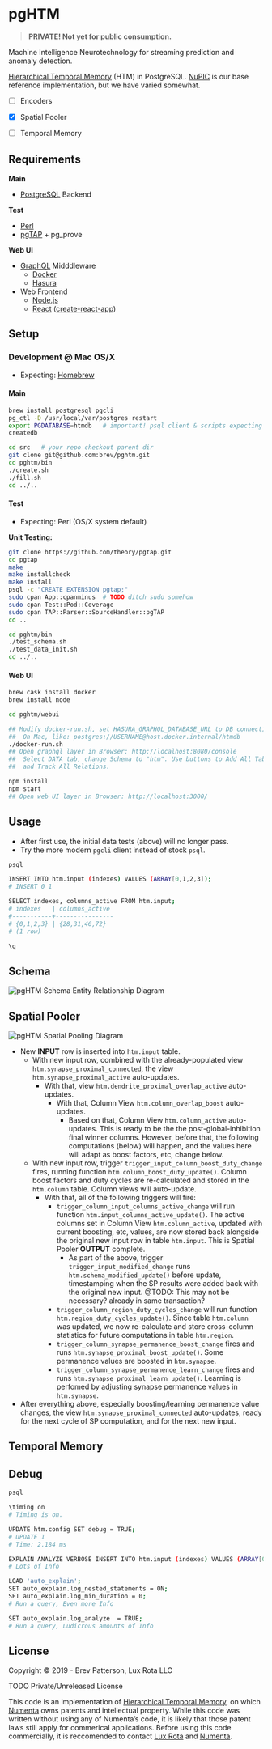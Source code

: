 # pgHTM

> **PRIVATE! Not yet for public consumption.**

Machine Intelligence Neurotechnology for streaming prediction and anomaly 
detection.

[Hierarchical Temporal Memory](https://www.numenta.com/machine-intelligence-technology/) 
(HTM) in PostgreSQL. [NuPIC](https://github.com/numenta/nupic) is our base 
reference implementation, but we have varied somewhat.

* [ ] Encoders
* [x] Spatial Pooler
* [ ] Temporal Memory


## Requirements

**Main**

* [PostgreSQL](https://www.postgresql.org/) Backend

**Test**

* [Perl](https://www.perl.org/)
* [pgTAP](https://pgtap.org/) + pg_prove

**Web UI**

* [GraphQL](https://graphql.org/) Midddleware
  * [Docker](https://www.docker.com/)
  * [Hasura](https://hasura.io/)
* Web Frontend
  * [Node.js](https://nodejs.org/)
  * [React](https://reactjs.org/) 
      ([create-react-app](https://facebook.github.io/create-react-app/))


## Setup

### Development @ Mac OS/X

* Expecting: [Homebrew](https://brew.sh/)

#### Main

```bash
brew install postgresql pgcli
pg_ctl -D /usr/local/var/postgres restart
export PGDATABASE=htmdb   # important! psql client & scripts expecting this
createdb

cd src   # your repo checkout parent dir
git clone git@github.com:brev/pghtm.git
cd pghtm/bin
./create.sh
./fill.sh
cd ../..
```

#### Test

* Expecting: Perl (OS/X system default)

**Unit Testing:**

```bash
git clone https://github.com/theory/pgtap.git
cd pgtap
make
make installcheck
make install
psql -c "CREATE EXTENSION pgtap;"
sudo cpan App::cpanminus  # TODO ditch sudo somehow
sudo cpan Test::Pod::Coverage
sudo cpan TAP::Parser::SourceHandler::pgTAP
cd ..

cd pghtm/bin
./test_schema.sh
./test_data_init.sh
cd ../..
```

#### Web UI

```bash
brew cask install docker
brew install node

cd pghtm/webui

## Modify docker-run.sh, set HASURA_GRAPHQL_DATABASE_URL to DB connection info
##  On Mac, like: postgres://USERNAME@host.docker.internal/htmdb
./docker-run.sh
## Open graphql layer in Browser: http://localhost:8080/console
##  Select DATA tab, change Schema to "htm". Use buttons to Add All Tables, 
##  and Track All Relations.

npm install
npm start
## Open web UI layer in Browser: http://localhost:3000/
```


## Usage

* After first use, the initial data tests (above) will no longer pass.
* Try the more modern `pgcli` client instead of stock `psql`.

```bash
psql

INSERT INTO htm.input (indexes) VALUES (ARRAY[0,1,2,3]);
# INSERT 0 1

SELECT indexes, columns_active FROM htm.input;
# indexes   | columns_active
#-----------+----------------
# {0,1,2,3} | {28,31,46,72}
# (1 row)

\q
```


## Schema

![pgHTM Schema Entity Relationship Diagram](meta/pghtm-schema.png)


## Spatial Pooler

![pgHTM Spatial Pooling Diagram](meta/pghtm-spatialpooler.png)

* New **INPUT** row is inserted into `htm.input` table.
  * With new input row, combined with the already-populated view 
    `htm.synapse_proximal_connected`, the view `htm.synapse_proximal_active` 
    auto-updates.
    * With that, view `htm.dendrite_proximal_overlap_active` auto-updates.
      * With that, Column View `htm.column_overlap_boost` auto-updates.
        * Based on that, Column View `htm.column_active` auto-updates. This
          is ready to be the the post-global-inhibition final winner columns.
          However, before that, the following computations (below) will happen,
          and the values here will adapt as boost factors, etc, change below.
  * With new input row, trigger `trigger_input_column_boost_duty_change` fires, 
    running function `htm.column_boost_duty_update()`. Column boost factors 
    and duty cycles are re-calculated and stored in the `htm.column` table.
    Column views will auto-update.
      * With that, all of the following triggers will fire:
        * `trigger_column_input_columns_active_change` will run function
          `htm.input_columns_active_update()`. The active columns set in 
          Column View `htm.column_active`, updated with current boosting, etc,
          values, are now stored back alongside the original new input row in 
          table `htm.input`. This is Spatial Pooler **OUTPUT** complete.
          * As part of the above, trigger `trigger_input_modified_change` 
            runs `htm.schema_modified_update()` before update, timestamping
            when the SP results were added back with the original new input.
            @TODO: This may not be necessary? already in same transaction?
        * `trigger_column_region_duty_cycles_change` will run function
          `htm.region_duty_cycles_update()`. Since table `htm.column` was
          updated, we now re-calculate and store cross-column
          statistics for future computations in table `htm.region`.
        * `trigger_column_synapse_permanence_boost_change` fires and runs
          `htm.synapse_proximal_boost_update()`. Some permanence values
          are boosted in `htm.synapse`.
        * `trigger_column_synapse_permanence_learn_change` fires and runs
          `htm.synapse_proximal_learn_update()`. Learning is perfomed by 
          adjusting synapse permanence values in `htm.synapse`.
* After everything above, especially boosting/learning permanence value 
  changes, the view `htm.synapse_proximal_connected` auto-updates,
  ready for the next cycle of SP computation, and for the next new input.


## Temporal Memory


## Debug

```bash
psql

\timing on
# Timing is on.

UPDATE htm.config SET debug = TRUE;
# UPDATE 1
# Time: 2.184 ms

EXPLAIN ANALYZE VERBOSE INSERT INTO htm.input (indexes) VALUES (ARRAY[0,1,2,3]);
# Lots of Info

LOAD 'auto_explain';
SET auto_explain.log_nested_statements = ON;
SET auto_explain.log_min_duration = 0;
# Run a query, Even more Info

SET auto_explain.log_analyze  = TRUE;
# Run a query, Ludicrous amounts of Info
```


## License

Copyright © 2019 - Brev Patterson, Lux Rota LLC

TODO Private/Unreleased License

This code is an implementation of 
[Hierarchical Temporal Memory](https://en.wikipedia.org/wiki/Hierarchical_temporal_memory), 
on which [Numenta](https://numenta.com) owns patents and intellectual property. 
While this code was written without using any of Numenta’s code, it is likely 
that those patent laws still apply for commerical applications. Before using 
this code commercially, it is reccomended to contact 
[Lux Rota](https://luxrota.com) and [Numenta](https://numenta.com).

